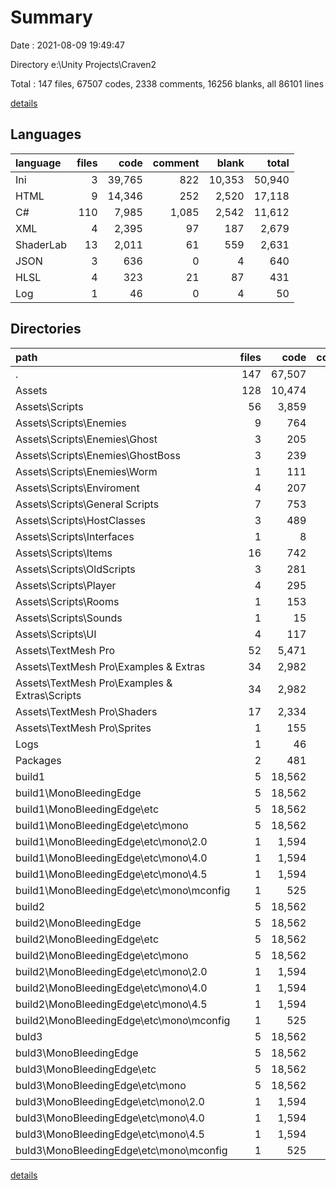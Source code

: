 # Summary

Date : 2021-08-09 19:49:47

Directory e:\Unity Projects\Craven2

Total : 147 files,  67507 codes, 2338 comments, 16256 blanks, all 86101 lines

[details](details.md)

## Languages
| language | files | code | comment | blank | total |
| :--- | ---: | ---: | ---: | ---: | ---: |
| Ini | 3 | 39,765 | 822 | 10,353 | 50,940 |
| HTML | 9 | 14,346 | 252 | 2,520 | 17,118 |
| C# | 110 | 7,985 | 1,085 | 2,542 | 11,612 |
| XML | 4 | 2,395 | 97 | 187 | 2,679 |
| ShaderLab | 13 | 2,011 | 61 | 559 | 2,631 |
| JSON | 3 | 636 | 0 | 4 | 640 |
| HLSL | 4 | 323 | 21 | 87 | 431 |
| Log | 1 | 46 | 0 | 4 | 50 |

## Directories
| path | files | code | comment | blank | total |
| :--- | ---: | ---: | ---: | ---: | ---: |
| . | 147 | 67,507 | 2,338 | 16,256 | 86,101 |
| Assets | 128 | 10,474 | 1,167 | 3,190 | 14,831 |
| Assets\Scripts | 56 | 3,859 | 274 | 1,023 | 5,156 |
| Assets\Scripts\Enemies | 9 | 764 | 40 | 202 | 1,006 |
| Assets\Scripts\Enemies\Ghost | 3 | 205 | 14 | 64 | 283 |
| Assets\Scripts\Enemies\GhostBoss | 3 | 239 | 10 | 69 | 318 |
| Assets\Scripts\Enemies\Worm | 1 | 111 | 7 | 23 | 141 |
| Assets\Scripts\Enviroment | 4 | 207 | 7 | 48 | 262 |
| Assets\Scripts\General Scripts | 7 | 753 | 53 | 179 | 985 |
| Assets\Scripts\HostClasses | 3 | 489 | 29 | 129 | 647 |
| Assets\Scripts\Interfaces | 1 | 8 | 0 | 3 | 11 |
| Assets\Scripts\Items | 16 | 742 | 37 | 194 | 973 |
| Assets\Scripts\OldScripts | 3 | 281 | 5 | 89 | 375 |
| Assets\Scripts\Player | 4 | 295 | 87 | 89 | 471 |
| Assets\Scripts\Rooms | 1 | 153 | 7 | 35 | 195 |
| Assets\Scripts\Sounds | 1 | 15 | 0 | 5 | 20 |
| Assets\Scripts\UI | 4 | 117 | 7 | 36 | 160 |
| Assets\TextMesh Pro | 52 | 5,471 | 842 | 1,844 | 8,157 |
| Assets\TextMesh Pro\Examples & Extras | 34 | 2,982 | 760 | 1,196 | 4,938 |
| Assets\TextMesh Pro\Examples & Extras\Scripts | 34 | 2,982 | 760 | 1,196 | 4,938 |
| Assets\TextMesh Pro\Shaders | 17 | 2,334 | 82 | 646 | 3,062 |
| Assets\TextMesh Pro\Sprites | 1 | 155 | 0 | 2 | 157 |
| Logs | 1 | 46 | 0 | 4 | 50 |
| Packages | 2 | 481 | 0 | 2 | 483 |
| build1 | 5 | 18,562 | 388 | 4,353 | 23,303 |
| build1\MonoBleedingEdge | 5 | 18,562 | 388 | 4,353 | 23,303 |
| build1\MonoBleedingEdge\etc | 5 | 18,562 | 388 | 4,353 | 23,303 |
| build1\MonoBleedingEdge\etc\mono | 5 | 18,562 | 388 | 4,353 | 23,303 |
| build1\MonoBleedingEdge\etc\mono\2.0 | 1 | 1,594 | 28 | 280 | 1,902 |
| build1\MonoBleedingEdge\etc\mono\4.0 | 1 | 1,594 | 28 | 280 | 1,902 |
| build1\MonoBleedingEdge\etc\mono\4.5 | 1 | 1,594 | 28 | 280 | 1,902 |
| build1\MonoBleedingEdge\etc\mono\mconfig | 1 | 525 | 30 | 62 | 617 |
| build2 | 5 | 18,562 | 388 | 4,353 | 23,303 |
| build2\MonoBleedingEdge | 5 | 18,562 | 388 | 4,353 | 23,303 |
| build2\MonoBleedingEdge\etc | 5 | 18,562 | 388 | 4,353 | 23,303 |
| build2\MonoBleedingEdge\etc\mono | 5 | 18,562 | 388 | 4,353 | 23,303 |
| build2\MonoBleedingEdge\etc\mono\2.0 | 1 | 1,594 | 28 | 280 | 1,902 |
| build2\MonoBleedingEdge\etc\mono\4.0 | 1 | 1,594 | 28 | 280 | 1,902 |
| build2\MonoBleedingEdge\etc\mono\4.5 | 1 | 1,594 | 28 | 280 | 1,902 |
| build2\MonoBleedingEdge\etc\mono\mconfig | 1 | 525 | 30 | 62 | 617 |
| buld3 | 5 | 18,562 | 388 | 4,353 | 23,303 |
| buld3\MonoBleedingEdge | 5 | 18,562 | 388 | 4,353 | 23,303 |
| buld3\MonoBleedingEdge\etc | 5 | 18,562 | 388 | 4,353 | 23,303 |
| buld3\MonoBleedingEdge\etc\mono | 5 | 18,562 | 388 | 4,353 | 23,303 |
| buld3\MonoBleedingEdge\etc\mono\2.0 | 1 | 1,594 | 28 | 280 | 1,902 |
| buld3\MonoBleedingEdge\etc\mono\4.0 | 1 | 1,594 | 28 | 280 | 1,902 |
| buld3\MonoBleedingEdge\etc\mono\4.5 | 1 | 1,594 | 28 | 280 | 1,902 |
| buld3\MonoBleedingEdge\etc\mono\mconfig | 1 | 525 | 30 | 62 | 617 |

[details](details.md)